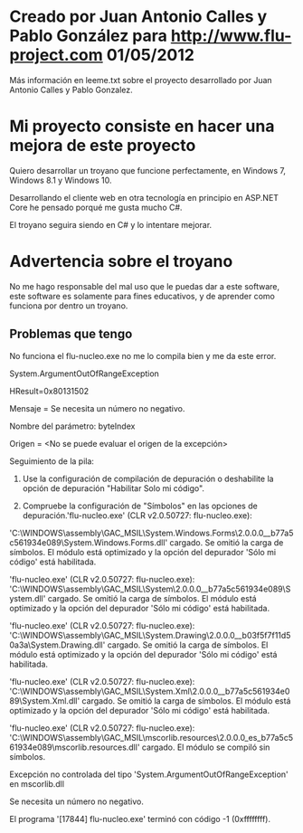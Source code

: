 # Creado por Juan Antonio Calles y Pablo González para http://www.flu-project.com 01/05/2012

Más información en leeme.txt sobre el proyecto desarrollado por Juan Antonio Calles y Pablo Gonzalez.

# Mi proyecto consiste en hacer una mejora de este proyecto

Quiero desarrollar un troyano que funcione perfectamente, en Windows 7, Windows 8.1 y Windows 10. 

Desarrollando el cliente web en otra tecnología en principio en ASP.NET Core he pensado porqué me gusta mucho C#. 

El troyano seguira siendo en C# y lo intentare mejorar. 

# Advertencia sobre el troyano 

No me hago responsable del mal uso que le puedas dar a este software, este software es solamente para fines educativos, y de aprender como funciona por dentro un troyano.

## Problemas que tengo 

No funciona el flu-nucleo.exe no me lo compila bien y me da este error.

System.ArgumentOutOfRangeException

  HResult=0x80131502

  Mensaje = Se necesita un número no negativo.

Nombre del parámetro: byteIndex

  Origen = <No se puede evaluar el origen de la excepción>

  Seguimiento de la pila:

<No se puede evaluar el seguimiento de la pila de excepciones>

1. Use la configuración de compilación de depuración o deshabilite la opción de depuración "Habilitar Solo mi código".

2. Compruebe la configuración de "Símbolos" en las opciones de depuración.'flu-nucleo.exe' (CLR v2.0.50727: flu-nucleo.exe):

 'C:\WINDOWS\assembly\GAC_MSIL\System.Windows.Forms\2.0.0.0__b77a5c561934e089\System.Windows.Forms.dll' cargado. Se omitió la carga de símbolos. El módulo está optimizado y la opción del depurador 'Sólo mi código' está habilitada.

'flu-nucleo.exe' (CLR v2.0.50727: flu-nucleo.exe): 'C:\WINDOWS\assembly\GAC_MSIL\System\2.0.0.0__b77a5c561934e089\System.dll' cargado. Se omitió la carga de símbolos. El módulo está optimizado y la opción del depurador 'Sólo mi código' está habilitada.

'flu-nucleo.exe' (CLR v2.0.50727: flu-nucleo.exe): 'C:\WINDOWS\assembly\GAC_MSIL\System.Drawing\2.0.0.0__b03f5f7f11d50a3a\System.Drawing.dll' cargado. Se omitió la carga de símbolos. El módulo está optimizado y la opción del depurador 'Sólo mi código' está habilitada.

'flu-nucleo.exe' (CLR v2.0.50727: flu-nucleo.exe): 'C:\WINDOWS\assembly\GAC_MSIL\System.Xml\2.0.0.0__b77a5c561934e089\System.Xml.dll' cargado. Se omitió la carga de símbolos. El módulo está optimizado y la opción del depurador 'Sólo mi código' está habilitada.

'flu-nucleo.exe' (CLR v2.0.50727: flu-nucleo.exe): 'C:\WINDOWS\assembly\GAC_MSIL\mscorlib.resources\2.0.0.0_es_b77a5c561934e089\mscorlib.resources.dll' cargado. El módulo se compiló sin símbolos.

Excepción no controlada del tipo 'System.ArgumentOutOfRangeException' en mscorlib.dll

Se necesita un número no negativo.

El programa '[17844] flu-nucleo.exe' terminó con código -1 (0xffffffff).